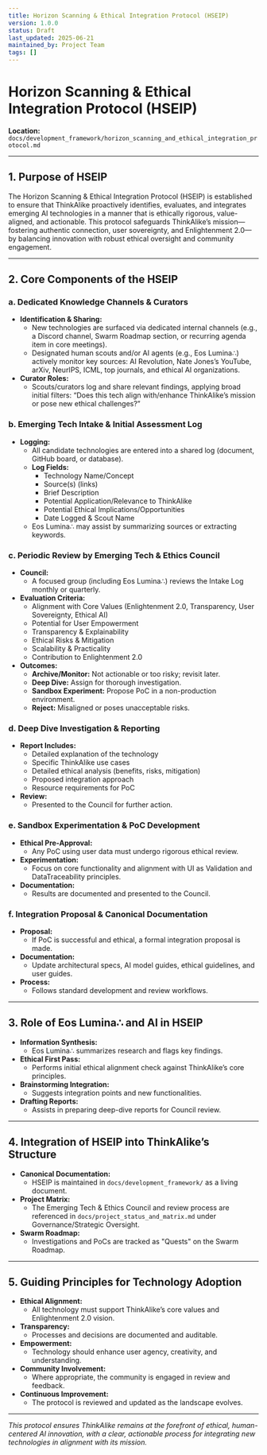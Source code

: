```yaml
---
title: Horizon Scanning & Ethical Integration Protocol (HSEIP)
version: 1.0.0
status: Draft
last_updated: 2025-06-21
maintained_by: Project Team
tags: []
---
```


# Horizon Scanning & Ethical Integration Protocol (HSEIP)

**Location:** `docs/development_framework/horizon_scanning_and_ethical_integration_protocol.md`

---

## 1. Purpose of HSEIP

The Horizon Scanning & Ethical Integration Protocol (HSEIP) is established to ensure that ThinkAlike proactively identifies, evaluates, and integrates emerging AI technologies in a manner that is ethically rigorous, value-aligned, and actionable. This protocol safeguards ThinkAlike’s mission—fostering authentic connection, user sovereignty, and Enlightenment 2.0—by balancing innovation with robust ethical oversight and community engagement.

---

## 2. Core Components of the HSEIP

### a. Dedicated Knowledge Channels & Curators
- **Identification & Sharing:**
  - New technologies are surfaced via dedicated internal channels (e.g., a Discord channel, Swarm Roadmap section, or recurring agenda item in core meetings).
  - Designated human scouts and/or AI agents (e.g., Eos Lumina∴) actively monitor key sources: AI Revolution, Nate Jones’s YouTube, arXiv, NeurIPS, ICML, top journals, and ethical AI organizations.
- **Curator Roles:**
  - Scouts/curators log and share relevant findings, applying broad initial filters: “Does this tech align with/enhance ThinkAlike’s mission or pose new ethical challenges?”

### b. Emerging Tech Intake & Initial Assessment Log
- **Logging:**
  - All candidate technologies are entered into a shared log (document, GitHub board, or database).
  - **Log Fields:**
    - Technology Name/Concept
    - Source(s) (links)
    - Brief Description
    - Potential Application/Relevance to ThinkAlike
    - Potential Ethical Implications/Opportunities
    - Date Logged & Scout Name
  - Eos Lumina∴ may assist by summarizing sources or extracting keywords.

### c. Periodic Review by Emerging Tech & Ethics Council
- **Council:**
  - A focused group (including Eos Lumina∴) reviews the Intake Log monthly or quarterly.
- **Evaluation Criteria:**
  - Alignment with Core Values (Enlightenment 2.0, Transparency, User Sovereignty, Ethical AI)
  - Potential for User Empowerment
  - Transparency & Explainability
  - Ethical Risks & Mitigation
  - Scalability & Practicality
  - Contribution to Enlightenment 2.0
- **Outcomes:**
  - **Archive/Monitor:** Not actionable or too risky; revisit later.
  - **Deep Dive:** Assign for thorough investigation.
  - **Sandbox Experiment:** Propose PoC in a non-production environment.
  - **Reject:** Misaligned or poses unacceptable risks.

### d. Deep Dive Investigation & Reporting
- **Report Includes:**
  - Detailed explanation of the technology
  - Specific ThinkAlike use cases
  - Detailed ethical analysis (benefits, risks, mitigation)
  - Proposed integration approach
  - Resource requirements for PoC
- **Review:**
  - Presented to the Council for further action.

### e. Sandbox Experimentation & PoC Development
- **Ethical Pre-Approval:**
  - Any PoC using user data must undergo rigorous ethical review.
- **Experimentation:**
  - Focus on core functionality and alignment with UI as Validation and DataTraceability principles.
- **Documentation:**
  - Results are documented and presented to the Council.

### f. Integration Proposal & Canonical Documentation
- **Proposal:**
  - If PoC is successful and ethical, a formal integration proposal is made.
- **Documentation:**
  - Update architectural specs, AI model guides, ethical guidelines, and user guides.
- **Process:**
  - Follows standard development and review workflows.

---

## 3. Role of Eos Lumina∴ and AI in HSEIP
- **Information Synthesis:**
  - Eos Lumina∴ summarizes research and flags key findings.
- **Ethical First Pass:**
  - Performs initial ethical alignment check against ThinkAlike’s core principles.
- **Brainstorming Integration:**
  - Suggests integration points and new functionalities.
- **Drafting Reports:**
  - Assists in preparing deep-dive reports for Council review.

---

## 4. Integration of HSEIP into ThinkAlike’s Structure
- **Canonical Documentation:**
  - HSEIP is maintained in `docs/development_framework/` as a living document.
- **Project Matrix:**
  - The Emerging Tech & Ethics Council and review process are referenced in `docs/project_status_and_matrix.md` under Governance/Strategic Oversight.
- **Swarm Roadmap:**
  - Investigations and PoCs are tracked as "Quests" on the Swarm Roadmap.

---

## 5. Guiding Principles for Technology Adoption
- **Ethical Alignment:**
  - All technology must support ThinkAlike’s core values and Enlightenment 2.0 vision.
- **Transparency:**
  - Processes and decisions are documented and auditable.
- **Empowerment:**
  - Technology should enhance user agency, creativity, and understanding.
- **Community Involvement:**
  - Where appropriate, the community is engaged in review and feedback.
- **Continuous Improvement:**
  - The protocol is reviewed and updated as the landscape evolves.

---

*This protocol ensures ThinkAlike remains at the forefront of ethical, human-centered AI innovation, with a clear, actionable process for integrating new technologies in alignment with its mission.*
